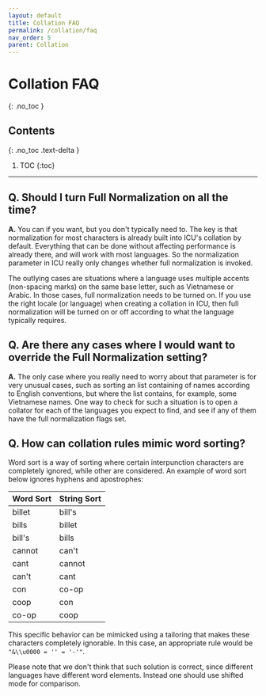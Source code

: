 ```yaml
---
layout: default
title: Collation FAQ
permalink: /collation/faq
nav_order: 5
parent: Collation
---
```

<!--
© 2020 and later: Unicode, Inc. and others.
License & terms of use: http://www.unicode.org/copyright.html
-->

# Collation FAQ
{: .no_toc }

## Contents
{: .no_toc .text-delta }

1. TOC
{:toc}

---

## Q. Should I turn Full Normalization on all the time?

**A.** You can if you want, but you don't typically need to. The key is that
normalization for most characters is already built into ICU's collation by
default. Everything that can be done without affecting performance is already
there, and will work with most languages. So the normalization parameter in ICU
really only changes whether full normalization is invoked.

The outlying cases are situations where a language uses multiple accents
(non-spacing marks) on the same base letter, such as Vietnamese or Arabic. In
those cases, full normalization needs to be turned on. If you use the right
locale (or language) when creating a collation in ICU, then full normalization
will be turned on or off according to what the language typically requires.

## Q. Are there any cases where I would want to override the Full Normalization setting?

**A.** The only case where you really need to worry about that parameter is for
very unusual cases, such as sorting an list containing of names according to
English conventions, but where the list contains, for example, some Vietnamese
names. One way to check for such a situation is to open a collator for each of
the languages you expect to find, and see if any of them have the full
normalization flags set.

## Q. How can collation rules mimic word sorting?

Word sort is a way of sorting where certain interpunction characters are
completely ignored, while other are considered. An example of word sort below
ignores hyphens and apostrophes:

Word Sort | String Sort
--------- | -----------
billet    | bill's
bills     | billet
bill's    | bills
cannot    | can't
cant      | cannot
can't     | cant
con       | co-op
coop      | con
co-op     | coop

This specific behavior can be mimicked using a tailoring that makes these
characters completely ignorable. In this case, an appropriate rule would be
`"&\\u0000 = '' = '-'"`.

Please note that we don't think that such solution is correct, since different
languages have different word elements. Instead one should use shifted mode for
comparison.
